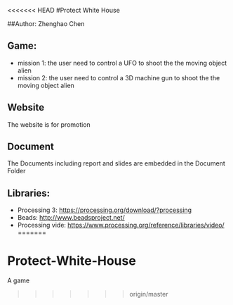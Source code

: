 <<<<<<< HEAD
#Protect White House

##Author: Zhenghao Chen

## Game:

* mission 1: the user need to control a UFO to shoot the the moving object alien
* mission 2: the user need to control a 3D machine gun to shoot the the moving object alien

## Website

The website is for promotion 

## Document

The Documents including report and slides are embedded in the Document Folder

## Libraries:
* Processing 3: https://processing.org/download/?processing
* Beads: http://www.beadsproject.net/
* Processing vide: https://www.processing.org/reference/libraries/video/
=======
# Protect-White-House
A game
>>>>>>> origin/master
